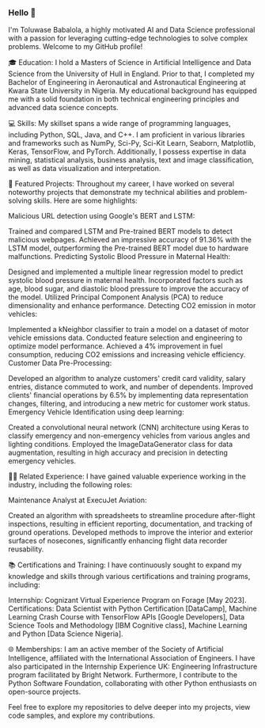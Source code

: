 ### Hello  👋
I'm Toluwase Babalola, a highly motivated AI and Data Science professional with a passion for leveraging cutting-edge technologies to solve complex problems. Welcome to my GitHub profile!

🎓 Education:
I hold a Masters of Science in Artificial Intelligence and Data Science from the University of Hull in England. Prior to that, I completed my Bachelor of Engineering in Aeronautical and Astronautical Engineering at Kwara State University in Nigeria. My educational background has equipped me with a solid foundation in both technical engineering principles and advanced data science concepts.

💻 Skills:
My skillset spans a wide range of programming languages, including Python, SQL, Java, and C++. I am proficient in various libraries and frameworks such as NumPy, Sci-Py, Sci-Kit Learn, Seaborn, Matplotlib, Keras, TensorFlow, and PyTorch. Additionally, I possess expertise in data mining, statistical analysis, business analysis, text and image classification, as well as data visualization and interpretation.

🚀 Featured Projects:
Throughout my career, I have worked on several noteworthy projects that demonstrate my technical abilities and problem-solving skills. Here are some highlights:

Malicious URL detection using Google's BERT and LSTM:

Trained and compared LSTM and Pre-trained BERT models to detect malicious webpages.
Achieved an impressive accuracy of 91.36% with the LSTM model, outperforming the Pre-trained BERT model due to hardware malfunctions.
Predicting Systolic Blood Pressure in Maternal Health:

Designed and implemented a multiple linear regression model to predict systolic blood pressure in maternal health.
Incorporated factors such as age, blood sugar, and diastolic blood pressure to improve the accuracy of the model.
Utilized Principal Component Analysis (PCA) to reduce dimensionality and enhance performance.
Detecting CO2 emission in motor vehicles:

Implemented a kNeighbor classifier to train a model on a dataset of motor vehicle emissions data.
Conducted feature selection and engineering to optimize model performance.
Achieved a 4% improvement in fuel consumption, reducing CO2 emissions and increasing vehicle efficiency.
Customer Data Pre-Processing:

Developed an algorithm to analyze customers' credit card validity, salary entries, distance commuted to work, and number of dependents.
Improved clients' financial operations by 6.5% by implementing data representation changes, filtering, and introducing a new metric for customer work status.
Emergency Vehicle Identification using deep learning:

Created a convolutional neural network (CNN) architecture using Keras to classify emergency and non-emergency vehicles from various angles and lighting conditions.
Employed the ImageDataGenerator class for data augmentation, resulting in high accuracy and precision in detecting emergency vehicles.

👨‍💼 Related Experience:
I have gained valuable experience working in the industry, including the following roles:

Maintenance Analyst at ExecuJet Aviation:

Created an algorithm with spreadsheets to streamline procedure after-flight inspections, resulting in efficient reporting, documentation, and tracking of ground operations.
Developed methods to improve the interior and exterior surfaces of nosecones, significantly enhancing flight data recorder reusability.

📚 Certifications and Training:
I have continuously sought to expand my knowledge and skills through various certifications and training programs, including:

Internship: Cognizant Virtual Experience Program on Forage [May 2023].
Certifications: Data Scientist with Python Certification [DataCamp], Machine Learning Crash Course with TensorFlow APIs [Google Developers], Data Science Tools and Methodology [IBM Cognitive class], Machine Learning and Python [Data Science Nigeria].

🌐 Memberships:
I am an active member of the Society of Artificial Intelligence, affiliated with the International Association of Engineers. I have also participated in the Internship Experience UK: Engineering Infrastructure program facilitated by Bright Network. Furthermore, I contribute to the Python Software Foundation, collaborating with other Python enthusiasts on open-source projects.

Feel free to explore my repositories to delve deeper into my projects, view code samples, and explore my contributions.
<!--
**xbabs/xbabs** is a ✨ _special_ ✨ repository because its `README.md` (this file) appears on your GitHub profile.

Here are some ideas to get you started:

- 🔭 I’m currently working on ...

- 🌱 I’m currently learning ...
- 👯 I’m looking to collaborate on ...
- 🤔 I’m looking for help with ...
- 
-->
